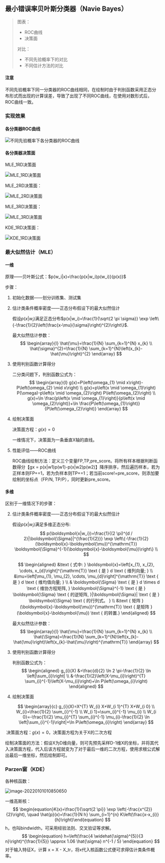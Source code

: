 ## 最小错误率贝叶斯分类器（Navie Bayes）

> 图表：
>
> - ROC曲线
> - 决策面
>
> 
>
> 对比：
>
> - 不同先验概率下的对比
> - 不同估计方法的对比



#### 注意

不同先验概率下同一分类器的ROC曲线相同，在绘制时由于判别函数采用正态分布形式而出现的计算误差，导致了出现了不同ROC曲线，在使用对数形式后，ROC曲线一致。



### 实现效果

#### 各分类器ROC曲线

![不同先验概率下各分类器的ROC曲线](.\img\不同先验概率下各分类器的ROC曲线.png)



#### 各分类器决策面

MLE_1RD决策面

![MLE_1RD决策面](.\img\MLE_1RD决策面.png)



MLE_2RD决策面：

![MLE_2RD决策面](.\img\MLE_2RD决策面.png)



MLE_3RD决策面：

![MLE_3RD决策面](.\img\MLE_3RD决策面.png)



KDE_1RD决策面：

![KDE_1RD决策面](.\img\KDE_1RD决策面.png)





### 最大似然估计（MLE）

#### 一维

原理——贝叶斯公式：$p(w_i|x)=\frac{p(x|w_i)p(w_i)}{p(x)}$

步骤：

1. 初始化数据——划分训练集、测试集

2. 估计类条件概率密度——正态分布假设下的最大似然估计

   假设$p(x|w_i)$满足正态分布$p(x|w_i)=\frac{1}{\sqrt{2 \pi \sigma}} \exp \left\{-\frac{1}{2}\left(\frac{x-\mu}{\sigma}\right)^{2}\right\}$.

   最大似然估计参数：
   $$
   \begin{array}{l}
   \hat{\mu}=\frac{1}{N} \sum_{k=1}^{N} x_{k} \\
   \hat{\sigma}^{2}=\frac{1}{N} \sum_{k=1}^{N}\left(x_{k}-\hat{\mu}\right)^{2}
   \end{array}
   $$
   
3. 使用判别函数计算得分

   二分类问题下，判别函数公式为：
   $$
   \begin{array}{l}
   g(x)=P\left(\omega_{1} \mid x\right)-P\left(\omega_{2} \mid x\right) \\
   g(x)=p\left(x \mid \omega_{1}\right) P(\omega)-p\left(x \mid \omega_{2}\right) P\left(\omega_{2}\right) \\
   g(x)=\ln \frac{p\left(x \mid \omega_{1}\right)}{p\left(x \mid \omega_{2}\right)}+\ln \frac{P\left(\omega_{1}\right)}{P\left(\omega_{2}\right)}
   \end{array}
   $$
   
4. 绘制决策面

   决策面方程：$g(x)=0$

   一维情况下，决策面为一条垂直X轴的直线。

   

5. 性能评估——ROC曲线

   ROC曲线绘制方法：定义三个变量FP,TP,pre_score。将所有样本根据判断函数得分【gx = p(x|w1)p(w1)-p(x|w2)p(w2)】降序排序，然后遍历样本，若为正样本则FP+=1，若为负样本则TP+=1；若当前score!=pre_score，则添加要绘制的坐标点（FP/N, TP/P），同时更新pre_score。



#### 多维

区别于一维情况下的步骤：

2. 估计类条件概率密度——正态分布假设下的最大似然估计

   假设$p(x|w_i)$满足多维正态分布: 
   $$
   p(\boldsymbol{x|w_i})=\frac{1}{(2 \pi)^{d / 2}|\boldsymbol{\Sigma}|^{\frac{1}{2}}} \exp \left\{-\frac{1}{2}(\boldsymbol{x}-\boldsymbol{\mu})^{\mathrm{T}} \boldsymbol{\Sigma}^{-1}(\boldsymbol{x}-\boldsymbol{\mu})\right\}
   \\
   $$

   $$
   \begin{aligned}
   &\text { 式中: } \boldsymbol{x}=\left[x_{1}, x_{2}, \cdots, x_{d}\right]^{\mathrm{T}} \text { 是 } d \text { 维列向量; } \\
   &\mu=\left[\mu_{1}, \mu_{2}, \cdots, \mu_{d}\right]^{\mathrm{T}} \text { 是 } d \text { 维均值向量; } \\
   & \boldsymbol{\Sigma} \text { 是 } d \times d \text { 维协方程矩阵, } \boldsymbol{\Sigma}^{-1} \text { 是 } \boldsymbol{\Sigma} \text { 的逆矩阵, }|\boldsymbol{\Sigma}| \text { 是 } \boldsymbol{\Sigma} \text { 的行列式。 } \\
   &\text { 矩阵 }(\boldsymbol{x}-\boldsymbol{\mu})^{\mathrm{T}} \text { 是矩阵 }(\boldsymbol{x}-\boldsymbol{\mu}) \text { 的转置.}
   \end{aligned}
   $$

   最大似然估计参数：
   $$
   \begin{array}{l}
   \hat{\mu}=\frac{1}{N} \sum_{k=1}^{N} x_{k} \\
   \hat{\Sigma}=\frac{1}{N} \sum_{k=1}^{N}\left(x_{k}-\hat{\mu}\right)\left(x_{k}-\hat{\mu}\right)^{\mathrm{T}}
   \end{array}
   $$



 3.  使用判别函数计算得分

     判别函数公式为：
     $$
     \begin{aligned}
     g_{i}(X) &=\frac{d}{2} \ln 2 \pi-\frac{1}{2} \ln \left|\sum_{i}\right| \\
     &-\frac{1}{2}\left(X-\mu_{i}\right)^{T} \sum_{i}^{-1}\left(X-\mu_{i}\right)+\ln P\left(\omega_{i}\right)
     \end{aligned}
     $$

     

  4.  绘制决策面

      $$
      \begin{array}{c}
      g_{i}(X)=X^{T} W_{i} X+W_{i 1}^{T} X+W_{i 0} \\
      W_{i}=\frac{1}{2} \sum_{i}^{-1} \\
      W_{i 1}=\sum_{i}^{-1} \mu_{i} \\
      W_{i 0}=-\frac{1}{2} \mu_{i}^{T} \sum_{i}^{-1} \mu_{i}-\frac{1}{2} \ln \left|\sum_{i}^{-1}\right|+\ln P\left(\omega_{i}\right)
      \end{array}
      $$
      

​		决策面方程：$g(x)=0$，决策面方程为关于X的二次方程

​		绘制决策面的方法：假设X为D维向量，则可先预先采样D-1维X的坐标，并将其代入决策面方程，代入后该方程就变为了对于最后一维的二次方程，使用求根公式解出最后一维坐标，然后绘制即可。





### Parzen窗（KDE）

各种核函数：

![image-20220101010850650](.\img\核函数)

一维高斯核：
$$
\begin{equation}K(x)=\frac{1}{\sqrt{2 \pi}} \exp \left(-\frac{x^{2}}{2}\right), \quad \hat{p}(x)=\frac{1}{N h} \sum_{i=1}^{n} K\left(\frac{x-x_{i}}{h}\right)\end{equation}
$$
h，也叫bindwidth，可采用经验法则、交叉验证等求解。
$$
\begin{equation}
h=\left(\frac{4 \widehat{\sigma}^{5}}{3 n}\right)^{\frac{1}{5}} \approx 1.06 \hat{\sigma} n^{-1 / 5}
\end{equation}
$$
对于输入特征X，计算 x = X - X_tr，将x代入核函数公式便可求得估计类条件概率。
